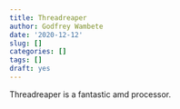 ```yaml
---
title: Threadreaper
author: Godfrey Wambete
date: '2020-12-12'
slug: []
categories: []
tags: []
draft: yes
---
```


Threadreaper is a fantastic amd processor.
